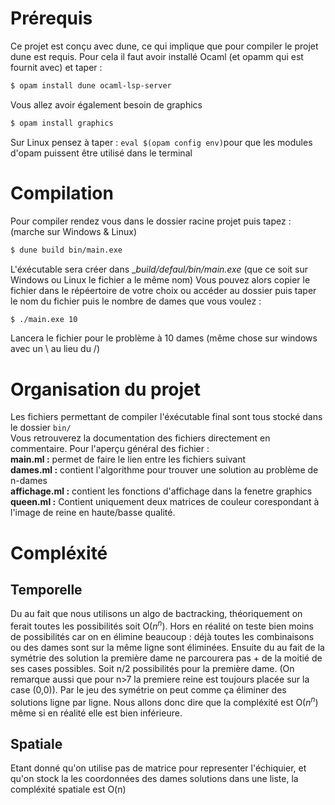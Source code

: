 # Prérequis
Ce projet est conçu avec dune, ce qui implique que pour compiler le projet dune est requis. Pour cela il faut avoir installé Ocaml (et opamm qui est fournit avec) et taper :
```bash
$ opam install dune ocaml-lsp-server
```
Vous allez avoir également besoin de graphics 
```bash
$ opam install graphics
```
Sur Linux pensez à taper : `eval $(opam config env)`pour que les modules d'opam puissent être utilisé dans le terminal
# Compilation
Pour compiler rendez vous dans le dossier racine projet puis tapez : (marche sur Windows & Linux)
```bash
$ dune build bin/main.exe
```
L'éxécutable sera créer dans __build/defaul/bin/main.exe_ (que ce soit sur Windows ou Linux le fichier a le même nom)
Vous pouvez alors copier le fichier dans le répéertoire de votre choix ou accéder au dossier puis taper le nom du fichier puis le nombre de dames que vous voulez :
```bash
$ ./main.exe 10
```
Lancera le fichier pour le problème à 10 dames (même chose sur windows avec un \ au lieu du /)

# Organisation du projet
Les fichiers permettant de compiler l'éxécutable final sont tous stocké dans le dossier `bin/`  
Vous retrouverez la documentation des fichiers directement en commentaire. 
Pour l'aperçu général des fichier :   
**main.ml :** permet de faire le lien entre les fichiers suivant  
**dames.ml :** contient l'algorithme pour trouver une solution au problème de n-dames  
**affichage.ml :** contient les fonctions d'affichage dans la fenetre graphics   
**queen.ml :** Contient uniquement deux matrices de couleur corespondant à l'image de reine en haute/basse qualité.  

# Compléxité 
## Temporelle
Du au fait que nous utilisons un algo de bactracking, théoriquement on ferait toutes les possibilités soit O($n^n$). Hors en réalité on teste bien moins de possibilités car on en élimine beaucoup : déjà toutes les combinaisons ou des dames sont sur la même ligne sont éliminées. Ensuite du au fait de la symétrie des solution la première dame ne parcourera pas + de la moitié de ses cases possibles. Soit n/2 possibilités pour la première dame. (On remarque aussi que pour n>7 la premiere reine est toujours placée sur la case (0,0)). Par le jeu des symétrie on peut comme ça éliminer des solutions ligne par ligne. 
Nous allons donc dire que la compléxité est O($n^n$) même si en réalité elle est bien inférieure.
## Spatiale 
Etant donné qu'on utilise pas de matrice pour representer l'échiquier, et qu'on stock la les coordonnées des dames solutions dans une liste, la compléxité spatiale est O(n)
